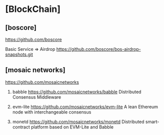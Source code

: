 # [BlockChain]


## [boscore]

https://github.com/boscore

Basic Service => Airdrop
https://github.com/boscore/bos-airdrop-snapshots.git


## [mosaic networks]
https://github.com/mosaicnetworks

01. babble
https://github.com/mosaicnetworks/babble
Distributed Consensus Middleware

02. evm-lite
https://github.com/mosaicnetworks/evm-lite
A lean Ethereum node with interchangeable consensus

03. monetd
https://github.com/mosaicnetworks/monetd
Distributed smart-contract platform based on EVM-Lite and Babble

